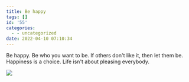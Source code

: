 ```yaml
---
title: Be happy
tags: []
id: '55'
categories:
  - - uncategorized
date: 2022-04-10 07:10:34
---
```


Be happy. Be who you want to be. If others don't like it, then let them be. Happiness is a choice. Life isn't about pleasing everybody.

![](https://www.stonehoo.me/wp-content/uploads/2022/04/img_7964-scaled.jpg)